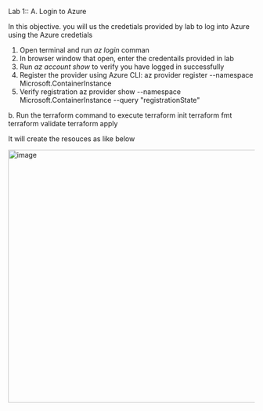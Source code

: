 Lab 1::
A. Login to Azure

In this objective. you will us the credetials provided by lab to log into Azure using the Azure credetials

1. Open terminal and run *az login* comman
2. In browser window that open, enter the credentails provided in lab
3. Run *az account show* to verify you have logged in successfully
4. Register the provider using Azure CLI:
az provider register --namespace Microsoft.ContainerInstance
5. Verify registration
az provider show --namespace Microsoft.ContainerInstance --query "registrationState"

b. Run the terraform command to execute
terraform init
terraform fmt
terraform validate
terraform apply

It will create the resouces as like below

<img width="1230" height="516" alt="image" src="https://github.com/user-attachments/assets/546a166a-0ebd-4d8d-bdec-c940bf477d70" />







